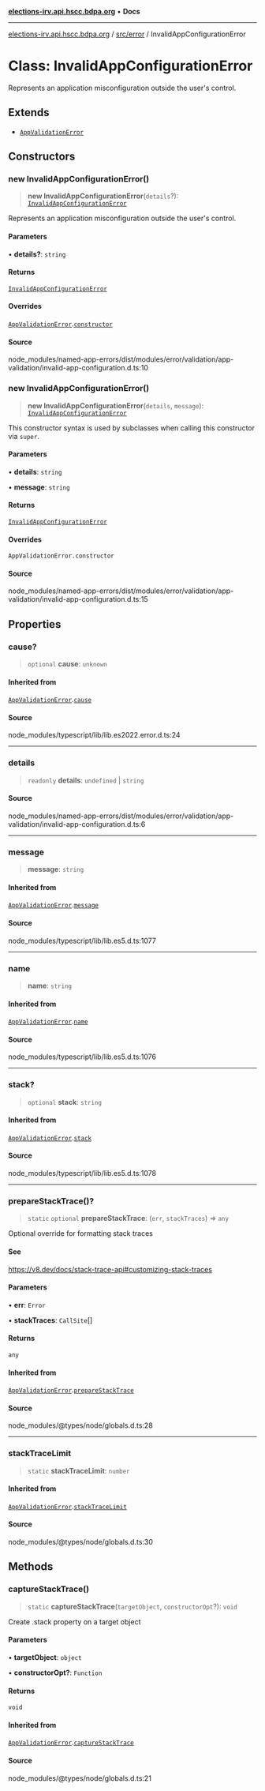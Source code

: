 [**elections-irv.api.hscc.bdpa.org**](../../../README.md) • **Docs**

***

[elections-irv.api.hscc.bdpa.org](../../../README.md) / [src/error](../README.md) / InvalidAppConfigurationError

# Class: InvalidAppConfigurationError

Represents an application misconfiguration outside the user's control.

## Extends

- [`AppValidationError`](AppValidationError.md)

## Constructors

### new InvalidAppConfigurationError()

> **new InvalidAppConfigurationError**(`details`?): [`InvalidAppConfigurationError`](InvalidAppConfigurationError.md)

Represents an application misconfiguration outside the user's control.

#### Parameters

• **details?**: `string`

#### Returns

[`InvalidAppConfigurationError`](InvalidAppConfigurationError.md)

#### Overrides

[`AppValidationError`](AppValidationError.md).[`constructor`](AppValidationError.md#constructors)

#### Source

node\_modules/named-app-errors/dist/modules/error/validation/app-validation/invalid-app-configuration.d.ts:10

### new InvalidAppConfigurationError()

> **new InvalidAppConfigurationError**(`details`, `message`): [`InvalidAppConfigurationError`](InvalidAppConfigurationError.md)

This constructor syntax is used by subclasses when calling this constructor
via `super`.

#### Parameters

• **details**: `string`

• **message**: `string`

#### Returns

[`InvalidAppConfigurationError`](InvalidAppConfigurationError.md)

#### Overrides

`AppValidationError.constructor`

#### Source

node\_modules/named-app-errors/dist/modules/error/validation/app-validation/invalid-app-configuration.d.ts:15

## Properties

### cause?

> `optional` **cause**: `unknown`

#### Inherited from

[`AppValidationError`](AppValidationError.md).[`cause`](AppValidationError.md#cause)

#### Source

node\_modules/typescript/lib/lib.es2022.error.d.ts:24

***

### details

> `readonly` **details**: `undefined` \| `string`

#### Source

node\_modules/named-app-errors/dist/modules/error/validation/app-validation/invalid-app-configuration.d.ts:6

***

### message

> **message**: `string`

#### Inherited from

[`AppValidationError`](AppValidationError.md).[`message`](AppValidationError.md#message)

#### Source

node\_modules/typescript/lib/lib.es5.d.ts:1077

***

### name

> **name**: `string`

#### Inherited from

[`AppValidationError`](AppValidationError.md).[`name`](AppValidationError.md#name)

#### Source

node\_modules/typescript/lib/lib.es5.d.ts:1076

***

### stack?

> `optional` **stack**: `string`

#### Inherited from

[`AppValidationError`](AppValidationError.md).[`stack`](AppValidationError.md#stack)

#### Source

node\_modules/typescript/lib/lib.es5.d.ts:1078

***

### prepareStackTrace()?

> `static` `optional` **prepareStackTrace**: (`err`, `stackTraces`) => `any`

Optional override for formatting stack traces

#### See

https://v8.dev/docs/stack-trace-api#customizing-stack-traces

#### Parameters

• **err**: `Error`

• **stackTraces**: `CallSite`[]

#### Returns

`any`

#### Inherited from

[`AppValidationError`](AppValidationError.md).[`prepareStackTrace`](AppValidationError.md#preparestacktrace)

#### Source

node\_modules/@types/node/globals.d.ts:28

***

### stackTraceLimit

> `static` **stackTraceLimit**: `number`

#### Inherited from

[`AppValidationError`](AppValidationError.md).[`stackTraceLimit`](AppValidationError.md#stacktracelimit)

#### Source

node\_modules/@types/node/globals.d.ts:30

## Methods

### captureStackTrace()

> `static` **captureStackTrace**(`targetObject`, `constructorOpt`?): `void`

Create .stack property on a target object

#### Parameters

• **targetObject**: `object`

• **constructorOpt?**: `Function`

#### Returns

`void`

#### Inherited from

[`AppValidationError`](AppValidationError.md).[`captureStackTrace`](AppValidationError.md#capturestacktrace)

#### Source

node\_modules/@types/node/globals.d.ts:21
